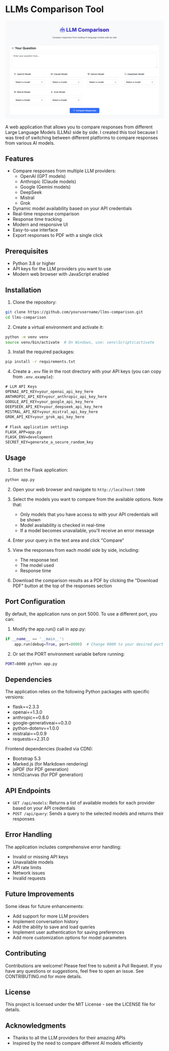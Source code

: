 # LLMs Comparison Tool

<img src="screenshot.png">

A web application that allows you to compare responses from different Large Language Models (LLMs) side by side. I created this tool because I was tired of switching between different platforms to compare responses from various AI models.

## Features

- Compare responses from multiple LLM providers:
  - OpenAI (GPT models)
  - Anthropic (Claude models)
  - Google (Gemini models)
  - DeepSeek
  - Mistral
  - Grok
- Dynamic model availability based on your API credentials
- Real-time response comparison
- Response time tracking
- Modern and responsive UI
- Easy-to-use interface
- Export responses to PDF with a single click

## Prerequisites

- Python 3.8 or higher
- API keys for the LLM providers you want to use
- Modern web browser with JavaScript enabled

## Installation

1. Clone the repository:
```bash
git clone https://github.com/yourusername/llms-comparison.git
cd llms-comparison
```

2. Create a virtual environment and activate it:
```bash
python -m venv venv
source venv/bin/activate  # On Windows, use: venv\Scripts\activate
```

3. Install the required packages:
```bash
pip install -r requirements.txt
```

4. Create a `.env` file in the root directory with your API keys (you can copy from `.env.example`):
```env
# LLM API Keys
OPENAI_API_KEY=your_openai_api_key_here
ANTHROPIC_API_KEY=your_anthropic_api_key_here
GOOGLE_API_KEY=your_google_api_key_here
DEEPSEEK_API_KEY=your_deepseek_api_key_here
MISTRAL_API_KEY=your_mistral_api_key_here
GROK_API_KEY=your_grok_api_key_here

# Flask application settings
FLASK_APP=app.py
FLASK_ENV=development
SECRET_KEY=generate_a_secure_random_key
```

## Usage

1. Start the Flask application:
```bash
python app.py
```

2. Open your web browser and navigate to `http://localhost:5000`

3. Select the models you want to compare from the available options. Note that:
   - Only models that you have access to with your API credentials will be shown
   - Model availability is checked in real-time
   - If a model becomes unavailable, you'll receive an error message

4. Enter your query in the text area and click "Compare"

5. View the responses from each model side by side, including:
   - The response text
   - The model used
   - Response time

6. Download the comparison results as a PDF by clicking the "Download PDF" button at the top of the responses section

## Port Configuration

By default, the application runs on port 5000. To use a different port, you can:

1. Modify the app.run() call in app.py:
```python
if __name__ == '__main__':
    app.run(debug=True, port=8000)  # Change 8000 to your desired port
```

2. Or set the PORT environment variable before running:
```bash
PORT=8000 python app.py
```

## Dependencies

The application relies on the following Python packages with specific versions:
- flask==2.3.3
- openai==1.3.0
- anthropic==0.8.0
- google-generativeai==0.3.0
- python-dotenv==1.0.0
- mistralai==0.0.9
- requests==2.31.0

Frontend dependencies (loaded via CDN):
- Bootstrap 5.3
- Marked.js (for Markdown rendering)
- jsPDF (for PDF generation)
- html2canvas (for PDF generation)

## API Endpoints

- `GET /api/models`: Returns a list of available models for each provider based on your API credentials
- `POST /api/query`: Sends a query to the selected models and returns their responses

## Error Handling

The application includes comprehensive error handling:
- Invalid or missing API keys
- Unavailable models
- API rate limits
- Network issues
- Invalid requests

## Future Improvements

Some ideas for future enhancements:
- Add support for more LLM providers
- Implement conversation history
- Add the ability to save and load queries
- Implement user authentication for saving preferences
- Add more customization options for model parameters

## Contributing

Contributions are welcome! Please feel free to submit a Pull Request. If you have any questions or suggestions, feel free to open an issue. See CONTRIBUTING.md for more details.

## License

This project is licensed under the MIT License - see the LICENSE file for details.

## Acknowledgments

- Thanks to all the LLM providers for their amazing APIs
- Inspired by the need to compare different AI models efficiently 
